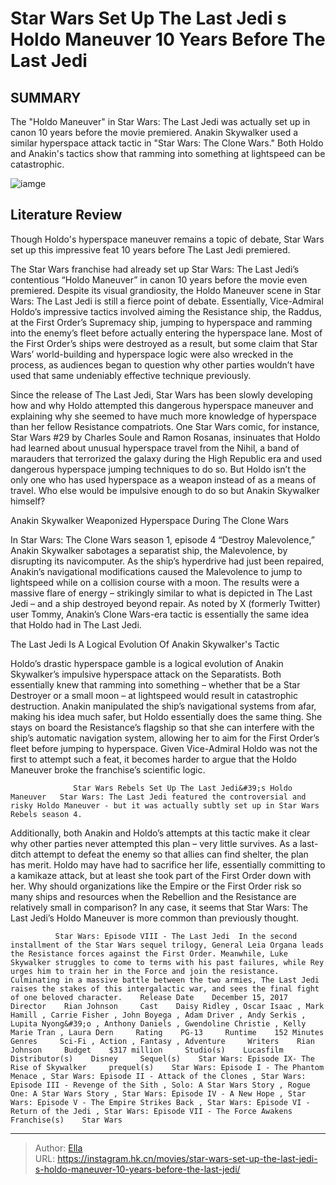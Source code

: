 # Star Wars Set Up The Last Jedi s Holdo Maneuver 10 Years Before The Last Jedi


## SUMMARY 



  The &#34;Holdo Maneuver&#34; in Star Wars: The Last Jedi was actually set up in canon 10 years before the movie premiered.   Anakin Skywalker used a similar hyperspace attack tactic in &#34;Star Wars: The Clone Wars.&#34;   Both Holdo and Anakin&#39;s tactics show that ramming into something at lightspeed can be catastrophic.  

![iamge](https://static1.srcdn.com/wordpress/wp-content/uploads/2024/01/star-wars-the-clone-wars-holdo-maneuver.jpg)

## Literature Review

Though Holdo&#39;s hyperspace maneuver remains a topic of debate, Star Wars set up this impressive feat 10 years before The Last Jedi premiered.




The Star Wars franchise had already set up Star Wars: The Last Jedi’s contentious “Holdo Maneuver” in canon 10 years before the movie even premiered. Despite its visual grandiosity, the Holdo Maneuver scene in Star Wars: The Last Jedi is still a fierce point of debate. Essentially, Vice-Admiral Holdo’s impressive tactics involved aiming the Resistance ship, the Raddus, at the First Order’s Supremacy ship, jumping to hyperspace and ramming into the enemy’s fleet before actually entering the hyperspace lane. Most of the First Order’s ships were destroyed as a result, but some claim that Star Wars’ world-building and hyperspace logic were also wrecked in the process, as audiences began to question why other parties wouldn’t have used that same undeniably effective technique previously.




Since the release of The Last Jedi, Star Wars has been slowly developing how and why Holdo attempted this dangerous hyperspace maneuver and explaining why she seemed to have much more knowledge of hyperspace than her fellow Resistance compatriots. One Star Wars comic, for instance, Star Wars #29 by Charles Soule and Ramon Rosanas, insinuates that Holdo had learned about unusual hyperspace travel from the Nihil, a band of marauders that terrorized the galaxy during the High Republic era and used dangerous hyperspace jumping techniques to do so. But Holdo isn’t the only one who has used hyperspace as a weapon instead of as a means of travel. Who else would be impulsive enough to do so but Anakin Skywalker himself?


 Anakin Skywalker Weaponized Hyperspace During The Clone Wars 
          

In Star Wars: The Clone Wars season 1, episode 4 “Destroy Malevolence,” Anakin Skywalker sabotages a separatist ship, the Malevolence, by disrupting its navicomputer. As the ship’s hyperdrive had just been repaired, Anakin’s navigational modifications caused the Malevolence to jump to lightspeed while on a collision course with a moon. The results were a massive flare of energy – strikingly similar to what is depicted in The Last Jedi – and a ship destroyed beyond repair. As noted by X (formerly Twitter) user Tommy, Anakin’s Clone Wars-era tactic is essentially the same idea that Holdo had in The Last Jedi.





 



 The Last Jedi Is A Logical Evolution Of Anakin Skywalker&#39;s Tactic 
          

Holdo’s drastic hyperspace gamble is a logical evolution of Anakin Skywalker’s impulsive hyperspace attack on the Separatists. Both essentially knew that ramming into something – whether that be a Star Destroyer or a small moon – at lightspeed would result in catastrophic destruction. Anakin manipulated the ship’s navigational systems from afar, making his idea much safer, but Holdo essentially does the same thing. She stays on board the Resistance’s flagship so that she can interfere with the ship’s automatic navigation system, allowing her to aim for the First Order’s fleet before jumping to hyperspace. Given Vice-Admiral Holdo was not the first to attempt such a feat, it becomes harder to argue that the Holdo Maneuver broke the franchise’s scientific logic.




                  Star Wars Rebels Set Up The Last Jedi&#39;s Holdo Maneuver   Star Wars: The Last Jedi featured the controversial and risky Holdo Maneuver - but it was actually subtly set up in Star Wars Rebels season 4.   

Additionally, both Anakin and Holdo’s attempts at this tactic make it clear why other parties never attempted this plan – very little survives. As a last-ditch attempt to defeat the enemy so that allies can find shelter, the plan has merit. Holdo may have had to sacrifice her life, essentially committing to a kamikaze attack, but at least she took part of the First Order down with her. Why should organizations like the Empire or the First Order risk so many ships and resources when the Rebellion and the Resistance are relatively small in comparison? In any case, it seems that Star Wars: The Last Jedi’s Holdo Maneuver is more common than previously thought.

              Star Wars: Episode VIII - The Last Jedi  In the second installment of the Star Wars sequel trilogy, General Leia Organa leads the Resistance forces against the First Order. Meanwhile, Luke Skywalker struggles to come to terms with his past failures, while Rey urges him to train her in the Force and join the resistance. Culminating in a massive battle between the two armies, The Last Jedi raises the stakes of this intergalactic war, and sees the final fight of one beloved character.    Release Date    December 15, 2017     Director    Rian Johnson     Cast    Daisy Ridley , Oscar Isaac , Mark Hamill , Carrie Fisher , John Boyega , Adam Driver , Andy Serkis , Lupita Nyong&#39;o , Anthony Daniels , Gwendoline Christie , Kelly Marie Tran , Laura Dern     Rating    PG-13     Runtime    152 Minutes     Genres     Sci-Fi , Action , Fantasy , Adventure     Writers    Rian Johnson     Budget    $317 million     Studio(s)    Lucasfilm     Distributor(s)    Disney     Sequel(s)    Star Wars: Episode IX- The Rise of Skywalker     prequel(s)    Star Wars: Episode I - The Phantom Menace , Star Wars: Episode II - Attack of the Clones , Star Wars: Episode III - Revenge of the Sith , Solo: A Star Wars Story , Rogue One: A Star Wars Story , Star Wars: Episode IV - A New Hope , Star Wars: Episode V - The Empire Strikes Back , Star Wars: Episode VI - Return of the Jedi , Star Wars: Episode VII - The Force Awakens     Franchise(s)    Star Wars      





---

> Author: [Ella](https://instagram.hk.cn/)  
> URL: https://instagram.hk.cn/movies/star-wars-set-up-the-last-jedi-s-holdo-maneuver-10-years-before-the-last-jedi/  

